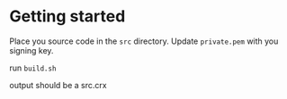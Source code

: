 # Getting started

Place you source code in the `src` directory.
Update `private.pem` with you signing key.

run `build.sh`

output should be a src.crx

